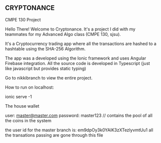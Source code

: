 <h2> CRYPTONANCE </h2>
<p>

CMPE 130 Project

Hello There! Welcome to Cryptonance. It's a project I did with my teammates for my Advanced Algo class (CMPE 130, sjsu).

It's a Cryptocurrency trading app where all the transactions are hashed to a hashtable using the SHA-256 Algorithm.

The app was a developed using the Ionic framework and uses Angular Firebase integration. All the source code is developed in Typescript (just like javascript but provides static typing)

Go to nikkibranch to view the entire project.  </p> 


How to run on localhost: 

ionic serve -1 

The house wallet 

user: master@master.com
password: master123
// contains the pool of all the coins in the system

the user id for the master branch is: em9dpOy3k0YAIK3zXTezlyvmtUu1
all the transations passing are gone through this file
